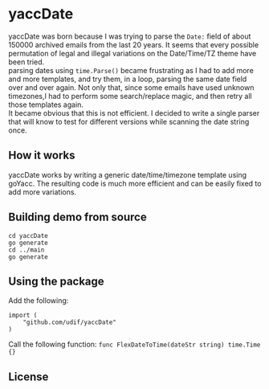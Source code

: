 yaccDate
========
yaccDate was born because I was trying to parse the `Date:` field of about 150000 archived emails from the last 20 years.
It seems that every possible permutation of legal and illegal variations on the Date/Time/TZ theme have been tried.  
parsing dates using `time.Parse()` became frustrating as I had to add more and more templates, and try them, in a loop, parsing the same date field over and over again.
Not only that, since some emails have used unknown timezones,I had to perform some search/replace magic, and then retry all those templates again.  
It became obvious that this is not efficient. I decided to write a single parser that will know to test for different versions while scanning the date string once.

How it works
------------
yaccDate works by writing a generic date/time/timezone template using goYacc. The resulting code is much more efficient and can be easily fixed to add more variations.

Building demo from source
--------------------
```
cd yaccDate
go generate
cd ../main
go generate
```

Using the package
-----------------
Add the following:

```
import (
    "github.com/udif/yaccDate"
)
```

Call the following function:
`func FlexDateToTime(dateStr string) time.Time {}`

License
-------

